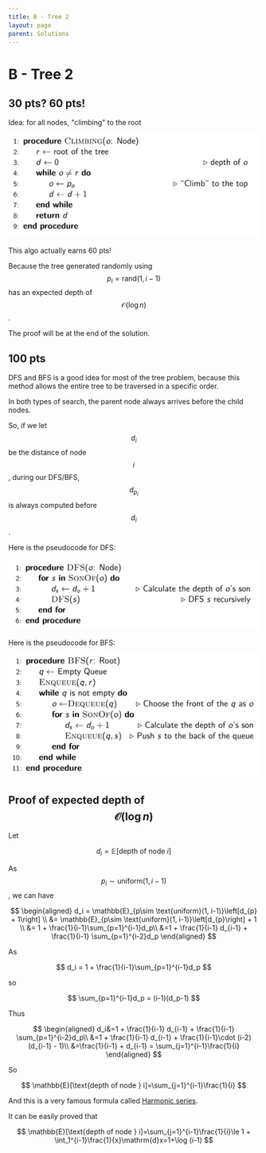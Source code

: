 ```yaml
---
title: B - Tree 2
layout: page
parent: Solutions
---
```


# B - Tree 2

## 30 pts? 60 pts!

Idea: for all nodes, "climbing" to the root

![](imgs/B/climb.png)

This algo actually earns 60 pts!

Because the tree generated randomly using $$ p_i = \text{rand}(1, i-1) $$ has an expected depth of $$ \mathcal{O}(\log n) $$.

The proof will be at the end of the solution.

## 100 pts

DFS and BFS is a good idea for most of the tree problem, because this method allows the entire tree to be traversed in a specific order.

In both types of search, the parent node always arrives before the child nodes.

So, if we let $$ d_i $$ be the distance of node $$ i $$, during our DFS/BFS, $$ d_{p_i} $$ is always computed before $$ d_i $$.

Here is the pseudocode for DFS:

![](imgs/B/dfs.png)

Here is the pseudocode for BFS:

![](imgs/B/bfs.png)

## Proof of expected depth of $$ \mathcal{O}(\log n) $$

Let

$$
d_i = \mathbb{E}[\text{depth of node } i]
$$

As $$ p_i \sim \text{uniform}(1, i-1) $$, we can have

$$
\begin{aligned}
d_i = \mathbb{E}_{p\sim \text{uniform}(1, i-1)}\left[d_{p} + 1\right] \\
        &= \mathbb{E}_{p\sim \text{uniform}(1, i-1)}\left[d_{p}\right] + 1 \\
        &= 1 + \frac{1}{i-1}\sum_{p=1}^{i-1}d_p\\
        &=1 + \frac{1}{i-1} d_{i-1} + \frac{1}{i-1} \sum_{p=1}^{i-2}d_p
\end{aligned}
$$

As

$$
d_i = 1 + \frac{1}{i-1}\sum_{p=1}^{i-1}d_p
$$

so

$$
\sum_{p=1}^{i-1}d_p = (i-1)(d_p-1)
$$

Thus

$$
\begin{aligned}
d_i&=1 + \frac{1}{i-1} d_{i-1} + \frac{1}{i-1} \sum_{p=1}^{i-2}d_p\\
        &=1 + \frac{1}{i-1} d_{i-1} + \frac{1}{i-1}\cdot (i-2) (d_{i-1} - 1)\\
        &=\frac{1}{i-1} + d_{i-1} = \sum_{j=1}^{i-1}\frac{1}{i}
    \end{aligned}
$$

So

$$
\mathbb{E}[\text{depth of node } i]=\sum_{j=1}^{i-1}\frac{1}{i}
$$

And this is a very famous formula called [Harmonic series](https://en.wikipedia.org/wiki/Harmonic_series_(mathematics)).

It can be easily proved that

$$
\mathbb{E}[\text{depth of node } i]=\sum_{j=1}^{i-1}\frac{1}{i}\le 1 + \int_1^{i-1}\frac{1}{x}\mathrm{d}x=1+\log (i-1)
$$
